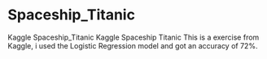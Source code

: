 # Spaceship_Titanic
Kaggle Spaceship_Titanic
Kaggle Spaceship Titanic This is a exercise from Kaggle, i used the Logistic Regression model and got an accuracy of 72%.
